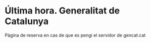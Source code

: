 # Última hora. Generalitat de Catalunya

Pàgina de reserva en cas de que es pengi el servidor de gencat.cat

